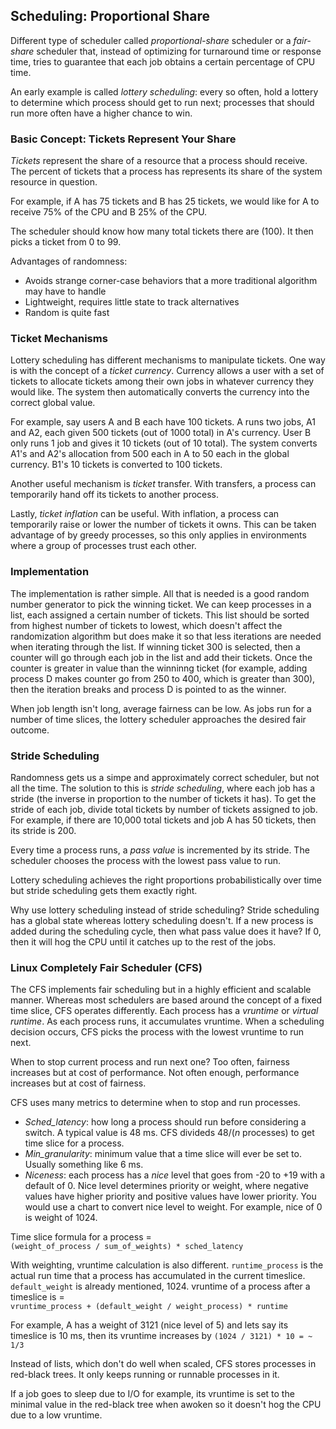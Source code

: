 ## Scheduling: Proportional Share

Different type of scheduler called *proportional-share* scheduler or a
*fair-share* scheduler that, instead of optimizing for turnaround time or
response time, tries to guarantee that each job obtains a certain percentage of
CPU time. 

An early example is called *lottery scheduling*: every so often, hold a lottery
to determine which process should get to run next; processes that should run
more often have a higher chance to win. 

### Basic Concept: Tickets Represent Your Share

*Tickets* represent the share of a resource that a process should receive. The
percent of tickets that a process has represents its share of the system
resource in question. 

For example, if A has 75 tickets and B has 25 tickets, we would like for A to
receive 75% of the CPU and B 25% of the CPU.

The scheduler should know how many total tickets there are (100). It then picks
a ticket from 0 to 99. 

Advantages of randomness:  
- Avoids strange corner-case behaviors that a more traditional algorithm may
  have to handle  
- Lightweight, requires little state to track alternatives  
- Random is quite fast  

### Ticket Mechanisms

Lottery scheduling has different mechanisms to manipulate tickets. One way is
with the concept of a *ticket currency*. Currency allows a user with a set of
tickets to allocate tickets among their own jobs in whatever currency they would
like. The system then automatically converts the currency into the correct
global value. 

For example, say users A and B each have 100 tickets. A runs two jobs, A1 and
A2, each given 500 tickets (out of 1000 total) in A's currency. User B only runs
1 job and gives it 10 tickets (out of 10 total). The system converts A1's and
A2's allocation from 500 each in A to 50 each in the global currency. B1's 10
tickets is converted to 100 tickets. 

Another useful mechanism is *ticket* transfer. With transfers, a process can
temporarily hand off its tickets to another process. 

Lastly, *ticket inflation* can be useful. With inflation, a process can
temporarily raise or lower the number of tickets it owns. This can be taken
advantage of by greedy processes, so this only applies in environments where a
group of processes trust each other. 

### Implementation

The implementation is rather simple. All that is needed is a good random number
generator to pick the winning ticket. We can keep processes in a list, each
assigned a certain number of tickets. This list should be sorted from highest
number of tickets to lowest, which doesn't affect the randomization algorithm
but does make it so that less iterations are needed when iterating through the list.
If winning ticket 300 is selected, then a counter will go through each job in
the list and add their tickets. Once the counter is greater in value than the
winninng ticket (for example, adding process D makes counter go from 250 to 400,
which is greater than 300), then the iteration breaks and process D is pointed
to as the winner.

When job length isn't long, average fairness can be low. As jobs run for a
number of time slices, the lottery scheduler approaches the desired fair
outcome.

### Stride Scheduling

Randomness gets us a simpe and approximately correct scheduler, but not all the
time. The solution to this is *stride scheduling*, where each job has a stride
(the inverse in proportion to the number of tickets it has). To get the stride
of each job, divide total tickets by number of tickets assigned to job. For
example, if there are 10,000 total tickets and job A has 50 tickets, then its
stride is 200. 

Every time a process runs, a *pass value* is incremented by its stride. The
scheduler chooses the process with the lowest pass value to run.

Lottery scheduling achieves the right proportions probabilistically over time
but stride scheduling gets them exactly right.

Why use lottery scheduling instead of stride scheduling? Stride scheduling has a
global state whereas lottery scheduling doesn't. If a new process is added
during the scheduling cycle, then what pass value does it have? If 0, then it
will hog the CPU until it catches up to the rest of the jobs.

### Linux Completely Fair Scheduler (CFS)

The CFS implements fair scheduling but in a highly efficient and scalable
manner. Whereas most schedulers are based around the concept of a fixed time
slice, CFS operates differently. Each process has a *vruntime* or *virtual
runtime*. As each process runs, it accumulates vruntime. When a scheduling
decision occurs, CFS picks the process with the lowest vruntime to run next.

When to stop current process and run next one? Too often, fairness increases but
at cost of performance. Not often enough, performance increases but at cost of
fairness. 

CFS uses many metrics to determine when to stop and run processes.  
- *Sched_latency*: how long a process should run before considering a switch. A
  typical value is 48 ms. CFS divideds 48/(*n* processes) to get time slice for
  a process.  
- *Min_granularity*: minimum value that a time slice will ever be set to.
  Usually something like 6 ms.  
- *Niceness*: each process has a *nice* level that goes from -20 to +19 with a
  default of 0. Nice level determines priority or weight, where negative
  values have higher priority and positive values have lower priority. You would
  use a chart to convert nice level to weight. For example, nice of 0 is weight
  of 1024.

Time slice formula for a process =  
`(weight_of_process / sum_of_weights) * sched_latency`

With weighting, vruntime calculation is also different. `runtime_process` is the
actual run time that a process has accumulated in the current timeslice.
`default_weight` is already mentioned, 1024. vruntime of a process after a
timeslice is =   
`vruntime_process + (default_weight / weight_process) * runtime`

For example, A has a weight of 3121 (nice level of 5) and lets say its timeslice
is 10 ms, then its vruntime increases by `(1024 / 3121) * 10 = ~ 1/3`

Instead of lists, which don't do well when scaled, CFS stores processes in
red-black trees. It only keeps running or runnable processes in it.

If a job goes to sleep due to I/O for example, its vruntime is set to the
minimal value in the red-black tree when awoken so it doesn't hog the CPU due to
a low vruntime.
